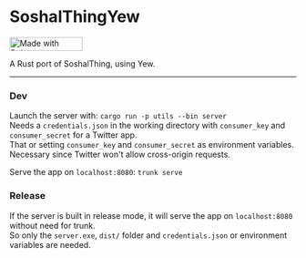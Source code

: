 # SoshalThingYew
<a href="https://bulma.io">
  <img
    src="https://bulma.io/images/made-with-bulma.png"
    alt="Made with Bulma"
    width="128"
    height="24">
</a>

A Rust port of SoshalThing, using Yew.

---

### Dev
Launch the server with: `cargo run -p utils --bin server`  
Needs a `credentials.json` in the working directory with `consumer_key` and `consumer_secret` for a Twitter app.  
That or setting `consumer_key` and `consumer_secret` as environment variables.  
Necessary since Twitter won't allow cross-origin requests.

Serve the app on `localhost:8080`: `trunk serve`

### Release

If the server is built in release mode, it will serve the app on `localhost:8080` without need for trunk.  
So only the `server.exe`, `dist/` folder and `credentials.json` or environment variables are needed.
